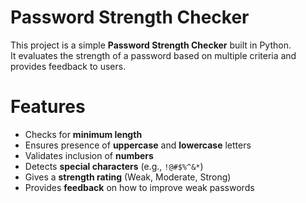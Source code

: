# Password Strength Checker

This project is a simple **Password Strength Checker** built in Python.  
It evaluates the strength of a password based on multiple criteria and provides feedback to users.

# Features
- Checks for **minimum length**
- Ensures presence of **uppercase** and **lowercase** letters
- Validates inclusion of **numbers**
- Detects **special characters** (e.g., `!@#$%^&*`)
- Gives a **strength rating** (Weak, Moderate, Strong)
- Provides **feedback** on how to improve weak passwords
